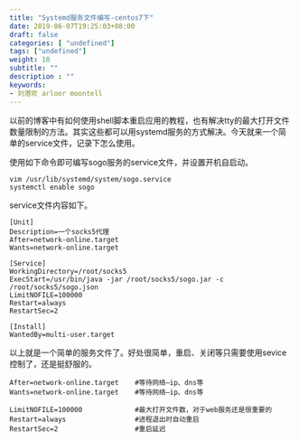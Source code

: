 ```yaml
---
title: "Systemd服务文件编写-centos7下"
date: 2019-06-07T19:25:03+08:00
draft: false
categories: [ "undefined"]
tags: ["undefined"]
weight: 10
subtitle: ""
description : ""
keywords:
- 刘港欢 arloor moontell
---
```


以前的博客中有如何使用shell脚本重启应用的教程，也有解决tty的最大打开文件数量限制的方法。其实这些都可以用systemd服务的方式解决。今天就来一个简单的service文件，记录下怎么使用。

使用如下命令即可编写sogo服务的service文件，并设置开机自启动。
<!--more-->

```shell
vim /usr/lib/systemd/system/sogo.service
systemctl enable sogo
```

service文件内容如下。

```shell
[Unit]
Description=一个socks5代理
After=network-online.target
Wants=network-online.target

[Service]
WorkingDirectory=/root/socks5
ExecStart=/usr/bin/java -jar /root/socks5/sogo.jar -c /root/socks5/sogo.json
LimitNOFILE=100000
Restart=always
RestartSec=2

[Install]
WantedBy=multi-user.target
```

以上就是一个简单的服务文件了。好处很简单，重启、关闭等只需要使用sevice控制了，还是挺舒服的。

```shell
After=network-online.target    #等待网络—ip、dns等
Wants=network-online.target    #等待网络—ip、dns等

LimitNOFILE=100000             #最大打开文件数，对于web服务还是很重要的
Restart=always                 #进程退出时自动重启
RestartSec=2                   #重启延迟
```